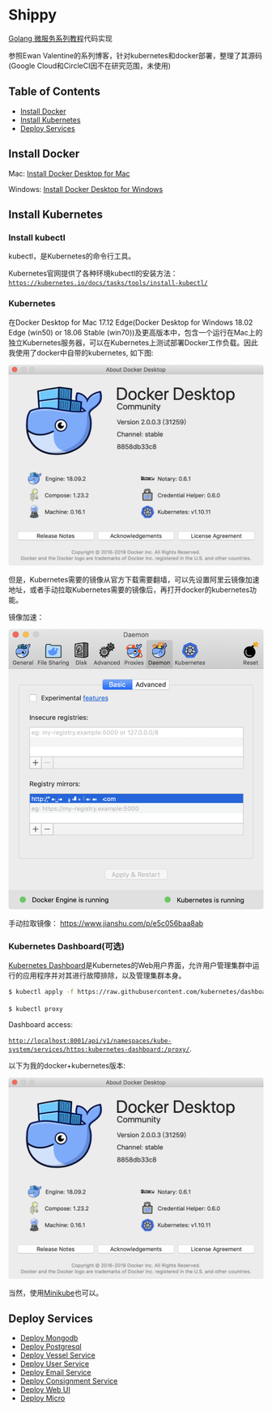 # Shippy
[Golang 微服务系列教程](https://ewanvalentine.io/microservices-in-golang-part-1/)代码实现

参照Ewan Valentine的系列博客，针对kubernetes和docker部署，整理了其源码(Google Cloud和CircleCI因不在研究范围，未使用)

## Table of Contents

- [Install Docker](#install-docker)
- [Install Kubernetes](#install-kubernetes)
- [Deploy Services](#deploy-services)

## Install Docker

Mac: [Install Docker Desktop for Mac](https://docs.docker.com/docker-for-mac/install/)

Windows: [Install Docker Desktop for Windows](https://docs.docker.com/docker-for-windows/install/)

## Install Kubernetes

### Install kubectl

kubectl，是Kubernetes的命令行工具。

Kubernetes官网提供了各种环境kubectl的安装方法：
[`https://kubernetes.io/docs/tasks/tools/install-kubectl/`](
https://kubernetes.io/docs/tasks/tools/install-kubectl/)

### Kubernetes

在Docker Desktop for Mac 17.12 Edge(Docker Desktop for Windows 18.02 Edge (win50) or 18.06 Stable (win70))及更高版本中，包含一个运行在Mac上的独立Kubernetes服务器，可以在Kubernetes上测试部署Docker工作负载。因此我使用了docker中自带的kubernetes, 如下图:

<img src="https://raw.githubusercontent.com/sibosendteam/shippy/master/images/QQ20190722-170238%402x.png" width=600 alt="docker enable kubernentes">

但是，Kubernetes需要的镜像从官方下载需要翻墙，可以先设置阿里云镜像加速地址，或者手动拉取Kubernetes需要的镜像后，再打开docker的kubernetes功能。

镜像加速：

<img src="https://raw.githubusercontent.com/sibosendteam/shippy/master/images/QQ20190722-174035@2x.png" width=600 alt="镜像加速">

手动拉取镜像：
https://www.jianshu.com/p/e5c056baa8ab

### Kubernetes Dashboard(可选) 

[Kubernetes Dashboard](https://github.com/kubernetes/dashboard)是Kubernetes的Web用户界面，允许用户管理集群中运行的应用程序并对其进行故障排除，以及管理集群本身。

```sh
$ kubectl apply -f https://raw.githubusercontent.com/kubernetes/dashboard/v1.10.1/src/deploy/recommended/kubernetes-dashboard.yaml

$ kubectl proxy
```
Dashboard access:

[`http://localhost:8001/api/v1/namespaces/kube-system/services/https:kubernetes-dashboard:/proxy/`](
http://localhost:8001/api/v1/namespaces/kube-system/services/https:kubernetes-dashboard:/proxy/).

以下为我的docker+kubernetes版本:

<img src="https://raw.githubusercontent.com/sibosendteam/shippy/master/images/QQ20190722-170238@2x.png" width=600 alt="docker+kubernetes">

当然，使用[Minikube](https://kubernetes.io/docs/tasks/tools/install-minikube/)也可以。

## Deploy Services

   - [Deploy Mongodb](https://github.com/sibosendteam/shippy/blob/master/infrastructure/mongodb-README.md)
   - [Deploy Postgresql](https://github.com/sibosendteam/shippy/blob/master/infrastructure/postgres-README.md)
   - [Deploy Vessel Service](https://github.com/sibosendteam/shippy/tree/master/vessel-service)
   - [Deploy User Service](https://github.com/sibosendteam/shippy/tree/master/user-service)
   - [Deploy Email Service](https://github.com/sibosendteam/shippy/tree/master/email-service)
   - [Deploy Consignment Service](https://github.com/sibosendteam/shippy/tree/master/consignment-service)
   - [Deploy Web UI](https://github.com/sibosendteam/shippy/tree/master/ui-service)
   - [Deploy Micro](https://github.com/sibosendteam/shippy/tree/master/micro)